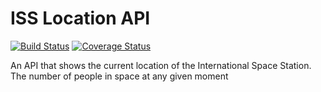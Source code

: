 # ISS Location API

[![Build Status](https://travis-ci.org/proxiex/iss_location_api.svg?branch=develop)](https://travis-ci.org/proxiex/iss_location_api)
[![Coverage Status](https://coveralls.io/repos/github/proxiex/iss_location_api/badge.svg?branch=develop)](https://coveralls.io/github/proxiex/iss_location_api?branch=develop)

An API that shows the current location of the International Space Station. The number of people in space at any given moment
